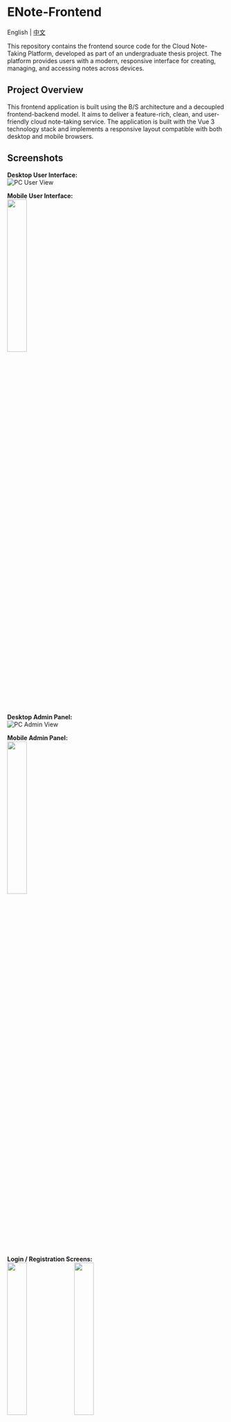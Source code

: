 # ENote-Frontend
English | [中文](./README.zh-CN.md) 

This repository contains the frontend source code for the Cloud Note-Taking Platform, developed as part of an undergraduate thesis project. The platform provides users with a modern, responsive interface for creating, managing, and accessing notes across devices.

## Project Overview

This frontend application is built using the B/S architecture and a decoupled frontend-backend model. It aims to deliver a feature-rich, clean, and user-friendly cloud note-taking service. The application is built with the Vue 3 technology stack and implements a responsive layout compatible with both desktop and mobile browsers.

## Screenshots

**Desktop User Interface:**  
![PC User View](./assets/PC%20端用户界面.png)

**Mobile User Interface:**  
<img src="./assets/移动端用户界面.png" style="width: 30%"></img>

**Desktop Admin Panel:**  
![PC Admin View](./assets/PC%20端管理后台.png)

**Mobile Admin Panel:**  
<img src="./assets/移动端管理后台.png" style="width: 30%"></img>

**Login / Registration Screens:**  
<img src="./assets/登陆界面.png" style="width: 30%"></img>
<img src="./assets/注册界面.png" style="width: 30%"></img>

## Features

### User Authentication
- User registration (with email verification)
- User login
- Forgot password (reset via email verification)
- "Remember me" auto-login (persistent tokens)
- Permission management (Regular User, Admin, Super Admin)
- User status management (Enable / Disable)

### Note Management
- Create / Delete / Rename notes
- Rich text editing (supports text, images, videos, audio – using WangEditor 5)
- Real-time / Auto-save content
- Note list view (summary, last updated time)
- Keyword search (fuzzy matching, case-insensitive)
- View note outline
- Favorite / Unfavorite notes
- Move notes between folders
- Add / Remove tags for notes

### Folder & Tag Management
- Create / Delete / Rename folders and tags
- Move folders
- Filter notes by folder, tag, favorite status, and keywords
- Context menu actions (for notes, folders, and tags) – powered by Vue3 Context Menu

### File Management
- Upload user avatars
- Upload / Access / Delete images, videos, and audio in notes  
  _(Deletions are synchronized with note content)_

### User Center
- View / Edit personal information (username, email, password, avatar)  
  _(Sensitive actions require email verification)_
- Delete account (email verification required)

### Data Analytics (User Side)
- Statistics on personal notes, folders, favorites, tags, and multimedia file counts
- Visual representation of personal storage usage (notes and media)

### Data Analytics (Admin Side)
- View total users, daily/weekly new users, daily/weekly active users with trends
- View total notes, daily/weekly new notes, daily/weekly active notes with trends
- View total media files (images / videos / audio), storage usage and trends
- Charts built with AntV G2

### Admin Panel
- User management (Create, Read, Update, Delete)  
  _(Admins cannot edit/delete users with equal or higher permission levels)_
- Platform data maintenance (Backup / Restore – UI simulation)

### Miscellaneous
- Responsive layout (adapts to both desktop and mobile)
- Clean and aesthetic UI (based on Element Plus and TailwindCSS)

## Technology Stack

- **Framework:** Vue.js 3 (Composition API)
- **Build Tool:** Vite
- **UI Library:** Element Plus
- **Router:** Vue Router
- **State Management:** Pinia
- **HTTP Client:** Axios
- **Rich Text Editor:** WangEditor 5
- **Data Visualization:** AntV G2
- **Context Menu:** Vue3 Context Menu
- **CSS Framework:** TailwindCSS
- **Core Language:** JavaScript (ES6+) / optionally TypeScript
- **Package Manager:** NPM / Yarn / PNPM

## Project Structure

```
enote-frontend/
├── public/
│   └── favicon.ico               # Website icon
├── src/
│   ├── assets/                   # Static assets (images, fonts, etc.)
│   ├── components/              # Reusable components (grouped by admin, auth, layout, user)
│   ├── router/                  # Route configuration (router.js)
│   ├── store/                   # State management (Pinia store.js)
│   ├── styles/                  # Global styles (style.css)
│   ├── utils/                   # Utility functions (constants, formatters, request wrappers, validators, etc.)
│   ├── views/                   # Page components
│   ├── App.vue                  # Root component
│   └── main.js                  # Application entry point
├── .env.development             # Environment variables for development (example)
├── index.html                   # HTML entry point
├── package.json                 # Project dependencies and scripts
├── vite.config.js               # Vite config file
└── tailwind.config.js           # TailwindCSS config
```

## Getting Started

### Prerequisites

- Node.js (recommended >=16.x)
- NPM, Yarn, or PNPM

### Installation and Run

1. **Clone the repository**
    ```bash
    git clone git@github.com:linxin4cs/enote-frontend.git
    cd enote-frontend
    ```

2. **Install dependencies**
    ```bash
    npm install
    # or
    yarn install
    # or
    pnpm install
    ```

3. **Configure environment variables**
    Create a `.env.development` file in the project root with the following content:

    ```env
    VITE_API_BASE_URL=http://localhost:8080/api
    ```
    _(Modify according to your backend address and port)_

4. **Run the development server**
    ```bash
    npm run dev
    # or
    yarn dev
    # or
    pnpm dev
    ```

    The app will be available at `http://localhost:5173` (or the port specified by Vite).

5. **Build for production**
    ```bash
    npm run build
    # or
    yarn build
    # or
    pnpm build
    ```

    The build output will be located in the `dist/` directory.

## API Interaction

This frontend application must interact with the corresponding **Cloud Note-Taking Platform Backend Service**. Ensure the backend service is running and that `VITE_API_BASE_URL` in `.env.development` is correctly configured.

Backend repository: [ENote-Backend](https://github.com/linxin4cs/enote-backend)

